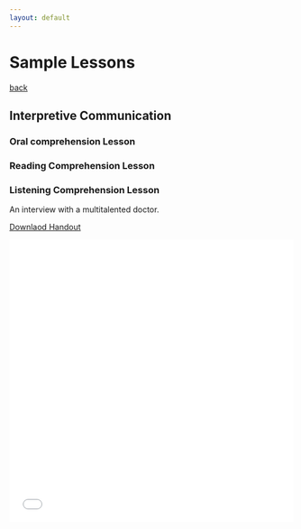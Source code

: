 ```yaml
---
layout: default
---
```

# Sample Lessons
[back](./)

## Interpretive Communication 
### Oral comprehension Lesson

### Reading Comprehension Lesson

### Listening Comprehension Lesson
An interview with a multitalented doctor.

[Downlaod Handout](./lessons/entrevista_jorge/entrevista_jorge.pdf)

<iframe src="./lessons/entrevista_jorge/entrevista_jorge.pdf" width="100%" height="500" frameborder="0" />


## Oral Communication 
### Information exchange Task 1
### Information exchange Task 2

## Grammar Instruction
### Grammar Lesson 1
How to talk about what you dreamt last night in Spanish
<iframe src="./lessons/en_mi_sueno/en_mi_sueno.pdf" width="100%" height="500" frameborder="0" />
<iframe src='https://view.officeapps.live.com/op/embed.aspx?src=[https://jacuna88.github.io/spanish-portfolio/lessons/en_mi_sueno/en_mi_sueno.pptx]' width='100%' height='600px' frameborder='0'>

### Grammar Lesson 2
Introducing the Best Original Song winner at the 2005 Oscars. 
<iframe src="./lessons/motocicleta/motocicleta.pdf" width="100%" height="500" frameborder="0" />

## Intercultural Competence 
### Intercultural Lesson
A vlog with interviews about young adults shopping at thrift stores in Bogotá
<iframe src="./lessons/bogota_moda/bogota_moda.pdf" width="100%" height="500" frameborder="0" />